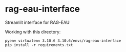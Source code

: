 # rag-eau-interface
Streamlit interface for RAG-EAU


Working with this directory:

```
pyenv virtualenv 3.10.6 3.10.6/envs/rag-eau-interface
pip install -r requirements.txt
```